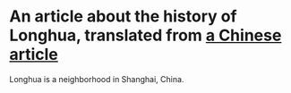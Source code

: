 # An article about the history of Longhua, translated from <a href="https://mp.weixin.qq.com/s/uXJJPPWvi7yEpse8n8rk0w" target="_blank">a Chinese article</a>

Longhua is a neighborhood in Shanghai, China.
